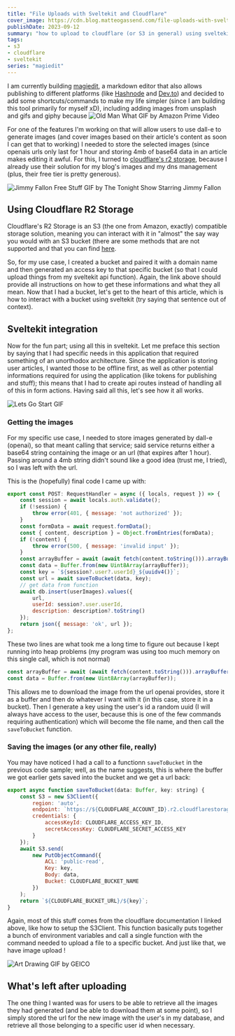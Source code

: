 ```yaml
---
title: "File Uploads with Sveltekit and Cloudflare"
cover_image: https://cdn.blog.matteogassend.com/file-uploads-with-sveltekit-and-cloudflare-cover.webp
publishDate: 2023-09-12
summary: "how to upload to cloudflare (or S3 in general) using sveltekit"
tags:
- s3
- cloudflare
- sveltekit
series: "magiedit"
---
```


I am currently building [magiedit](https://github.com/magitools/magiedit), a markdown editor that also allows publishing to different platforms (like [Hashnode](https://hashnode.com) and [Dev.to](https://dev.to)) and decided to add some shortcuts/commands to make my life simpler (since I am building this tool primarily for myself xD), including adding images from unsplash and gifs and giphy because
![Old Man What GIF by Amazon Prime Video](https://media0.giphy.com/media/FEBDBbLFT9px3da0vT/giphy.gif?cid=bcfb6944bd46uy7laheqck7cr13jjhkkjlsv9lkz8j64mnz6&ep=v1_gifs_search&rid=giphy.gif&ct=g)

For one of the features I'm working on that will allow users to use dall-e to generate images (and cover images based on their article's content as soon I can get that to working) I needed to store the selected images (since openais urls only last for 1 hour and storing 4mb of base64 data in an article makes editing it awful. For this, I turned to [cloudflare's r2 storage](https://www.cloudflare.com/fr-fr/developer-platform/r2/), because I already use their solution for my blog's images and my dns management (plus, their free tier is pretty generous).

![Jimmy Fallon Free Stuff GIF by The Tonight Show Starring Jimmy Fallon](https://media3.giphy.com/media/3tpzkqpbVdshXX1By7/giphy.gif?cid=bcfb69442ar464da1u8i5rc10qqbj90qmbbtmr2g269feyn6&ep=v1_gifs_search&rid=giphy.gif&ct=g)

## Using Cloudflare R2 Storage

Cloudflare's R2 Storage is an S3 (the one from Amazon, exactly) compatible storage solution, meaning you can interact with it in "almost" the say way you would with an S3 bucket (there are some methods that are not supported and that you can find [here](https://developers.cloudflare.com/r2/).

So, for my use case, I created a bucket and paired it with a domain name and then generated an access key to that specific bucket (so that I could upload things from my sveltekit api function). Again, the link above should provide all instructions on how to get these informations and what they all mean. Now that I had a bucket, let's get to the heart of this article, which is how to interact with a bucket using sveltekit (try saying that sentence out of context).

## Sveltekit integration

Now for the fun part; using all this in sveltekit. Let me preface this section by saying that I had specific needs in this application that required something of an unorthodox architecture. Since the application is storing user articles, I wanted those to be offline first, as well as other potential informations required for using the application (like tokens for publishing and stuff); this means that I had to create api routes instead of handling all of this in form actions. Having said all this, let's see how it all works.

![Lets Go Start GIF](https://media3.giphy.com/media/3aGZA6WLI9Jde/giphy.gif?cid=bcfb69440en0a56he59l99bvpxc33352js92uu1b4j031q3u&ep=v1_gifs_search&rid=giphy.gif&ct=g)

### Getting the images

For my specific use case, I needed to store images generated by dall-e (openai), so that meant calling that service; said service returns either a base64 string containing the image or an url (that expires after 1 hour). Passing around a 4mb string didn't sound like a good idea (trust me, I tried), so I was left with the url.

This is the (hopefully) final code I came up with:

```js
export const POST: RequestHandler = async ({ locals, request }) => {
	const session = await locals.auth.validate();
	if (!session) {
		throw error(401, { message: 'not authorized' });
	}
	const formData = await request.formData();
	const { content, description } = Object.fromEntries(formData);
	if (!content) {
		throw error(500, { message: 'invalid input' });
	}
	const arrayBuffer = await (await fetch(content.toString())).arrayBuffer();
	const data = Buffer.from(new Uint8Array(arrayBuffer));
	const key = `${session?.user?.userId}_${uuidv4()}`;
	const url = await saveToBucket(data, key);
	// get data from function
	await db.insert(userImages).values({
		url,
		userId: session?.user.userId,
		description: description?.toString()
	});
	return json({ message: 'ok', url });
};
```

These two lines are what took me a long time to figure out because I kept running into heap problems (my program was using too much memory on this single call, which is not normal)
```js
const arrayBuffer = await (await fetch(content.toString())).arrayBuffer();
const data = Buffer.from(new Uint8Array(arrayBuffer));
```
This allows me to download the image from the url openai provides, store it as a buffer and then do whatever I want with it (in this case, store it in a bucket). Then I generate a key using the user's id a random uuid (I will always have access to the user, because this is one of the few commands requiring authentication) which will become the file name, and then call the `saveToBucket` function.

### Saving the images (or any other file, really)

You may have noticed I had a call to a functionn `saveToBucket` in the previous code sample; well, as the name suggests, this is where the buffer we got earlier gets saved into the bucket and we get a url back:
```js
export async function saveToBucket(data: Buffer, key: string) {
	const S3 = new S3Client({
		region: 'auto',
		endpoint: `https://${CLOUDFLARE_ACCOUNT_ID}.r2.cloudflarestorage.com`,
		credentials: {
			accessKeyId: CLOUDFLARE_ACCESS_KEY_ID,
			secretAccessKey: CLOUDFLARE_SECRET_ACCESS_KEY
		}
	});
	await S3.send(
		new PutObjectCommand({
			ACL: 'public-read',
			Key: key,
			Body: data,
			Bucket: CLOUDFLARE_BUCKET_NAME
		})
	);
	return `${CLOUDFLARE_BUCKET_URL}/${key}`;
}
```
Again, most of this stuff comes from the cloudflare documentation I linked above, like how to setup the S3Client. This function basically puts together a bunch of environment variables and call a single function with the command needed to upload a file to a specific bucket. And just like that, we have image upload !

![Art Drawing GIF by GEICO](https://media3.giphy.com/media/MXM5QQ3jY7WmcmPwTI/giphy.gif?cid=bcfb6944pnewgj5qvmk7rqd9rizxnherrb1klviruuvl5jfc&ep=v1_gifs_search&rid=giphy.gif&ct=g)

## What's left after uploading

The one thing I wanted was for users to be able to retrieve all the images they had generated (and be able to download them at some point), so I simply stored the url for the new image with the user's in my database, and retrieve all those belonging to a specific user id when necessary.
